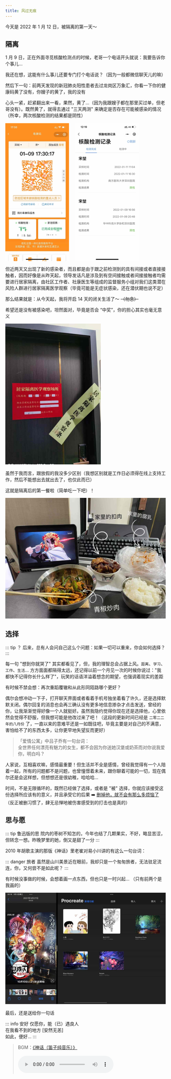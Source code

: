 ```yaml
---
title: 风过无痕
---
```


今天是 2022 年 1 月 12 日，被隔离的第一天～

## 隔离

1 月 9 日，正在外面寻觅核酸检测点的时候，老哥一个电话开头就说：我要告诉你个事儿...

我还在想，这能有什么事儿还要专门打个电话说？（因为一般都微信聊天儿的嘛）

然后下一句：前两天发现的新冠肺炎阳性患者去过龙岗区万象汇，你看一下你的健康码黄了没有，你嫂子的黄了，我的没有

心头一紧，赶紧翻出来一看，果然，黄了...（因为我跟嫂子都在那里买过单，但老哥没有）。既然黄了，就得去通过 "三天两测" 来确定是否存在可能被感染的情况（所幸，两次核酸检测的结果都是阴性）

<div style="display: flex; align-items: center;">
  <img src="/images/yellow_code.jpg" alt="yellow code" width="200" style="margin-right: 20px;">
  <img src="/images/record.jpg" alt="test record" width="200">
</div>

但近两天又出现了新的感染者，而且都是由于跟之前检测到的具有间接或者直接接触者，因而好像是从昨天起，领导发话凡是涉及到有空间接触或者间接接触者均需要进行居家隔离，由社区工作者、社康医生等组成的监督服务小组对我们这类潜在风险人群进行居家隔离医学观察（毕竟可能是无症状感染，还在潜伏期也说不定）

那么结果就是：从今天起，我将开启 14 天的闭关生活了～ ~~（勿念）~~

希望还是没有被感染吧，坦然面对，毕竟是否会 “中奖”，你的担心其实也毫无意义

<img src="/images/seal.jpg" alt="seal" width="300">

虽然于我而言，跟放假的我没多少区别（我想区别就是工作日必须得在线上支持工作，然后不能想出去就出去了，也仅此而已）

这就是隔离后的第一餐啦（简单吃一下吧）！

<img src="/images/first_meal.jpg" alt="first meal">

## 选择

::: tip ？
后来，总有人会问自己这么个问题：如果一切可以重来，你会如何选择？
:::

每一句 "想到你就哭了" 其实都看见了，但，我的理智总会占据上风。`距离`、`学习`、`工作`、`生活`... 方方面面都隔得太远，还记得以前一个月见一次的时候你说过："我都快不记得你长什么样了"，玩笑的话语洋溢着想念的期望，也强调着现实的差距

有时候不禁会想：再次重蹈覆辙和从此形同陌路哪个更好？

偶尔会想冲动一下子，打开聊天界面或者看着手机号独坐着看了许久，还是选择默默关闭。偶尔回复的消息也会再三确认没有更多地信息掺杂才点击发送，曾经的你，让我渐渐觉得好像一个人就挺好。虽然我隐约觉得你现在还是选择他，心里依然会觉得不舒服，但我想可能是他改过来了吧！（这段的更新时间已经是 `二零二二年的八月份` 了，一直以来的意难平还是一如既往吧，毕竟主要是对自己的不满意，害怕给不了的东西太多，让你更早地失望反而更好）

> 「爱情公寓」中吕子乔有一句台词：<br/>
> 全世界任何漂亮有魅力的女生，都不会因为你送她汉堡或奶茶而对你说我爱你，明白吗？

<!-- 
> 爱意随风起，<br/>
> 风止意难平！<br/>
> 落日归山海，<br/>
> 山海藏深意！
-->

人家说，互相喜欢嘛，感情最重要！但生活并不全是感情，曾经我觉得有一个人陪着一起，所有的问题都不是问题，也曾憧憬着未来，跟你聊着可能的一切，现在偶尔还是会这样想，但想想还是很幼稚，哈哈哈...

时间，不是无限循环的，既然已经做了选择，或者是 "被" 选择，你就应该接受这份选择所应该有的意义，并且承受它的后果 ➡️ [删掉他，就不会有那么多烦恼了](https://mp.weixin.qq.com/s/HCuRN25_7TPFUG3B1vu5JA)（反正被删习惯了，肆无忌惮地被伤害感受到的打击也是真的）

## 思与愿

::: tip 鲁迅版的思
院内的枣树不知怎的，今年也结了几颗果实，不好，略显苦涩，但转念一想。昨晚梦里的她，倒又是甜了一分
:::

2010 年胡歌主演的那版《神话》里老崔对易小川讲的有这么一句台词：

::: danger 旅者
虽然是山川美景近在眼前，我却只是一个匆匆旅者，无法驻足流连，你，又何尝不是如此呢？
:::

有时候没事做的时候，会想着画一点东西，但也只是一时兴起... （只有前两个是我画的）

<img src="/images/draw_avatar.jpg" alt="avatar">

最后，还是送给你一句话

::: info 安好
仅愿你，能（已）遇良人<br/>
在我看不到的地方 [安然无恙]<br/>
如此，便好...
:::

> BGM：[《神话（笛子纯音乐）》](https://www.kugou.com/song/#hash=A6EF5D3D86966B955507334FB21BD0F5&album_id=35896338)<br><br>
> <audio src="https://webfs.ali.kugou.com/202208242324/8a6e8aabf71388fb9a929f65ed093130/v2/a6ef5d3d86966b955507334fb21bd0f5/G188/M00/1D/11/XIcBAF4gHC6ALbl7ADl7f4kt6T8070.mp3" controls autoplay preload="auto" />
